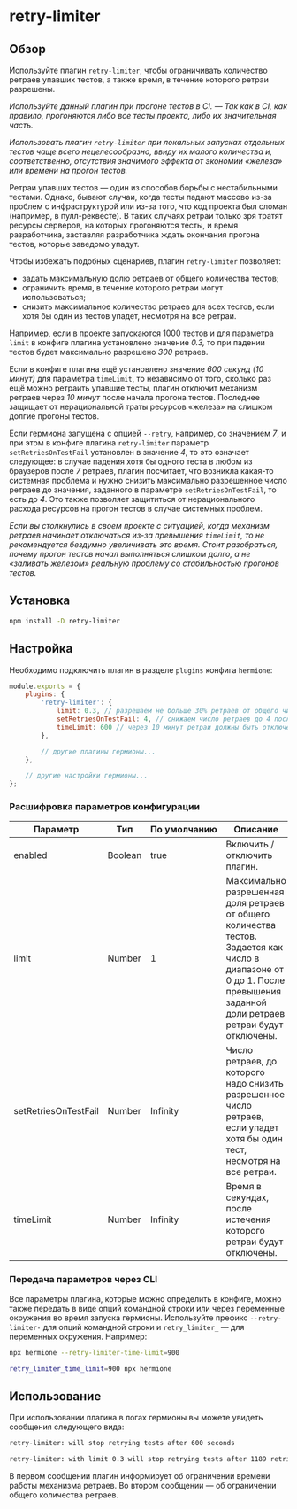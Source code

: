 # retry-limiter

## Обзор

Используйте плагин `retry-limiter`, чтобы ограничивать количество ретраев упавших тестов, а также время, в течение которого ретраи разрешены.

_Используйте данный плагин при прогоне тестов в CI. &mdash; Так как в CI, как правило, прогоняются либо все тесты проекта, либо их значительная часть._

_Использовать плагин `retry-limiter` при локальных запусках отдельных тестов чаще всего нецелесообразно, ввиду их малого количества и, соответственно, отсутствия значимого эффекта от экономии «железа» или времени на прогон тестов._

Ретраи упавших тестов &mdash; один из способов борьбы с нестабильными тестами. Однако, бывают случаи, когда тесты падают массово из-за проблем с инфраструктурой или из-за того, что код проекта был сломан (например, в пулл-реквесте). В таких случаях ретраи только зря тратят ресурсы серверов, на которых прогоняются тесты, и время разработчика, заставляя разработчика ждать окончания прогона тестов, которые заведомо упадут.

Чтобы избежать подобных сценариев, плагин `retry-limiter` позволяет:
* задать максимальную долю ретраев от общего количества тестов;
* ограничить время, в течение которого ретраи могут использоваться;
* снизить максимальное количество ретраев для всех тестов, если хотя бы один из тестов упадет, несмотря на все ретраи.

Например, если в проекте запускаются 1000 тестов и для параметра `limit` в конфиге плагина установлено значение _0.3,_ то при падении тестов будет максимально разрешено _300_ ретраев.

Если в конфиге плагина ещё установлено значение _600 секунд (10 минут)_ для параметра `timeLimit`, то независимо от того, сколько раз ещё можно ретраить упавшие тесты, плагин отключит механизм ретраев через _10 минут_ после начала прогона тестов. Последнее защищает от нерациональной траты ресурсов «железа» на слишком долгие прогоны тестов.

Если гермиона запущена с опцией `--retry`, например, со значением _7_, и при этом в конфиге плагина `retry-limiter` параметр `setRetriesOnTestFail` установлен в значение _4_, то это означает следующее: в случае падения хотя бы одного теста в любом из браузеров после _7_ ретраев, плагин посчитает, что возникла какая-то системная проблема и нужно снизить максимально разрешенное число ретраев до значения, заданного в параметре `setRetriesOnTestFail`, то есть до _4_. Это также позволяет защититься от нерационального расхода ресурсов на прогон тестов в случае системных проблем.

_Если вы столкнулись в своем проекте с ситуацией, когда механизм ретраев начинает отключаться из-за превышения `timeLimit`, то не рекомендуется бездумно увеличивать это время. Стоит разобраться, почему прогон тестов начал выполняться слишком долго, а не «заливать железом» реальную проблему со стабильностью прогонов тестов._

## Установка

```bash
npm install -D retry-limiter
```

## Настройка

Необходимо подключить плагин в разделе `plugins` конфига `hermione`:

```javascript
module.exports = {
    plugins: {
        'retry-limiter': {
            limit: 0.3, // разрешаем не больше 30% ретраев от общего числа тестов
            setRetriesOnTestFail: 4, // снижаем число ретраев до 4 после падения первого теста
            timeLimit: 600 // через 10 минут ретраи должны быть отключены
        },

        // другие плагины гермионы...
    },

    // другие настройки гермионы...
};
```

### Расшифровка параметров конфигурации

| **Параметр** | **Тип** | **По&nbsp;умолчанию** | **Описание** |
| ------------ | ------- | --------------------- | ------------ |
| enabled | Boolean | true | Включить / отключить плагин. |
| limit | Number | 1 | Максимально разрешенная доля ретраев от общего количества тестов. Задается как число в диапазоне от 0 до 1. После превышения заданной доли ретраев ретраи будут отключены. |
| setRetriesOnTestFail | Number | Infinity | Число ретраев, до которого надо снизить разрешенное число ретраев, если упадет хотя бы один тест, несмотря на все ретраи. |
| timeLimit | Number | Infinity | Время в секундах, после истечения которого ретраи будут отключены. |

### Передача параметров через CLI

Все параметры плагина, которые можно определить в конфиге, можно также передать в виде опций командной строки или через переменные окружения во время запуска гермионы. Используйте префикс `--retry-limiter-` для опций командной строки и `retry_limiter_` &mdash; для переменных окружения. Например:

```bash
npx hermione --retry-limiter-time-limit=900
```

```bash
retry_limiter_time_limit=900 npx hermione
```

## Использование

При использовании плагина в логах гермионы вы можете увидеть сообщения следующего вида:

```bash
retry-limiter: will stop retrying tests after 600 seconds
```

```bash
retry-limiter: with limit 0.3 will stop retrying tests after 1189 retries
```

В первом сообщении плагин информирует об ограничении времени работы механизма ретраев.
Во втором сообщении &mdash; об ограничении общего количества ретраев.
